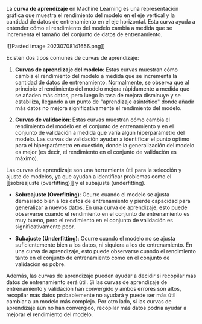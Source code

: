 

La **curva de aprendizaje** en Machine Learning es una representación gráfica que muestra el rendimiento del modelo en el eje vertical y la cantidad de datos de entrenamiento en el eje horizontal. Esta curva ayuda a entender cómo el rendimiento del modelo cambia a medida que se incrementa el tamaño del conjunto de datos de entrenamiento.

![[Pasted image 20230708141656.png]]

Existen dos tipos comunes de curvas de aprendizaje:

1. **Curvas de aprendizaje del modelo**: Estas curvas muestran cómo cambia el rendimiento del modelo a medida que se incrementa la cantidad de datos de entrenamiento. Normalmente, se observa que al principio el rendimiento del modelo mejora rápidamente a medida que se añaden más datos, pero luego la tasa de mejora disminuye y se estabiliza, llegando a un punto de "aprendizaje asintótico" donde añadir más datos no mejora significativamente el rendimiento del modelo.

2. **Curvas de validación**: Estas curvas muestran cómo cambia el rendimiento del modelo en el conjunto de entrenamiento y en el conjunto de validación a medida que varía algún hiperparámetro del modelo. Las curvas de validación ayudan a identificar el punto óptimo para el hiperparámetro en cuestión, donde la generalización del modelo es mejor (es decir, el rendimiento en el conjunto de validación es máximo).

Las curvas de aprendizaje son una herramienta útil para la selección y ajuste de modelos, ya que ayudan a identificar problemas como el [[sobreajuste (overfitting)]] y el subajuste (underfitting). 

- **Sobreajuste (Overfitting)**: Ocurre cuando el modelo se ajusta demasiado bien a los datos de entrenamiento y pierde capacidad para generalizar a nuevos datos. En una curva de aprendizaje, esto puede observarse cuando el rendimiento en el conjunto de entrenamiento es muy bueno, pero el rendimiento en el conjunto de validación es significativamente peor.

- **Subajuste (Underfitting)**: Ocurre cuando el modelo no se ajusta suficientemente bien a los datos, ni siquiera a los de entrenamiento. En una curva de aprendizaje, esto puede observarse cuando el rendimiento tanto en el conjunto de entrenamiento como en el conjunto de validación es pobre.

Además, las curvas de aprendizaje pueden ayudar a decidir si recopilar más datos de entrenamiento será útil. Si las curvas de aprendizaje de entrenamiento y validación han convergido y ambos errores son altos, recopilar más datos probablemente no ayudará y puede ser más útil cambiar a un modelo más complejo. Por otro lado, si las curvas de aprendizaje aún no han convergido, recopilar más datos podría ayudar a mejorar el rendimiento del modelo.

